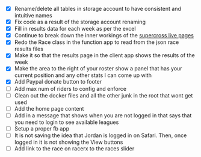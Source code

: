 - [x] Rename/delete all tables in storage account to have consistent and intuitive names
- [x] Fix code as a result of the storage account renaming
- [x] Fill in results data for each week as per the excel
- [x] Continue to break down the inner workings of the [supercross live pages](Supercross-Live.md)
- [x] Redo the Race class in the function app to read from the json race results files
- [x] Make it so that the results page in the client app shows the results of the week
- [x] Make the area to the right of your roster show a panel that has your current position and any other stats I can come up with
- [x] Add Paypal donate button to footer
- [ ] Add max num of riders to config and enforce
- [ ] Clean out the docker files and all the other junk in the root that wont get used
- [ ] Add the home page content
- [ ] Add in a message that shows when you are not logged in that says that you need to login to see available leagues
- [ ] Setup a proper fb app
- [ ] It is not saving the idea that Jordan is logged in on Safari. Then, once logged in it is not showing the View buttons
- [ ] Add link to the race on racerx to the races slider